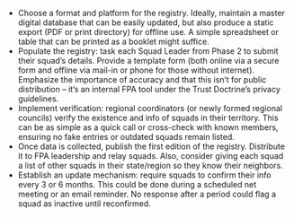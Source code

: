 - Choose a format and platform for the registry. Ideally, maintain a master digital database that can be easily updated, but also produce a static export (PDF or print directory) for offline use. A simple spreadsheet or table that can be printed as a booklet might suffice.  
- Populate the registry: task each Squad Leader from Phase 2 to submit their squad’s details. Provide a template form (both online via a secure form and offline via mail-in or phone for those without internet). Emphasize the importance of accuracy and that this isn’t for public distribution – it’s an internal FPA tool under the Trust Doctrine’s privacy guidelines.  
- Implement verification: regional coordinators (or newly formed regional councils) verify the existence and info of squads in their territory. This can be as simple as a quick call or cross-check with known members, ensuring no fake entries or outdated squads remain listed.  
- Once data is collected, publish the first edition of the registry. Distribute it to FPA leadership and relay squads. Also, consider giving each squad a list of other squads in their state/region so they know their neighbors.  
- Establish an update mechanism: require squads to confirm their info every 3 or 6 months. This could be done during a scheduled net meeting or an email reminder. No response after a period could flag a squad as inactive until reconfirmed.